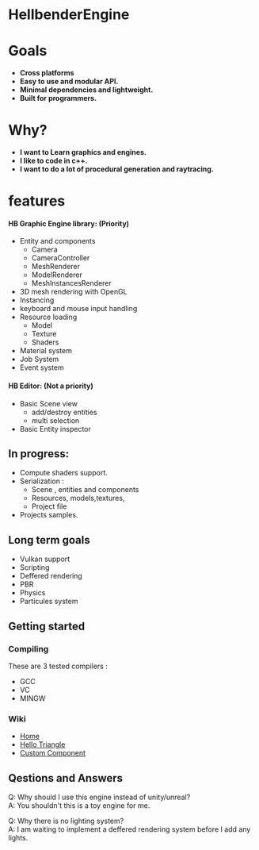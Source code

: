 # HellbenderEngine

# Goals 
- **Cross platforms**
- **Easy to use and modular API.**
- **Minimal dependencies and lightweight.**
- **Built for programmers.**

# Why?
- **I want to Learn graphics and engines.**
- **I like to code in c++.**
- **I want to do a lot of procedural generation and raytracing.**

# features
#### HB Graphic Engine library: (Priority)
- Entity and components
	- Camera
	- CameraController
	- MeshRenderer
	- ModelRenderer
	- MeshInstancesRenderer
- 3D mesh rendering with OpenGL
- Instancing
- keyboard and mouse input handling
- Resource loading
	 - Model
	 - Texture
	 - Shaders
- Material system
- Job System
- Event system

#### HB Editor: (Not a priority)
 - Basic Scene view
 	- add/destroy entities
	- multi selection
 - Basic Entity inspector 
## In progress:
 - Compute shaders support.
 - Serialization :
	 - Scene , entities and components
	 - Resources, models,textures,
	 - Project file
 - Projects samples.

## Long term goals

 - Vulkan support
 - Scripting
 - Deffered rendering
 - PBR
 - Physics
 - Particules system

## Getting started

### Compiling
These are 3 tested compilers : 
- GCC
- VC
- MINGW

### Wiki
- [Home](https://github.com/Goutch/HellbenderEngine/wiki) 
- [Hello Triangle](https://github.com/Goutch/HellbenderEngine/wiki/Hello-triangle)
- [Custom Component](https://github.com/Goutch/HellbenderEngine/wiki/Custom-component)
## Qestions and Answers
Q: Why should I use this engine instead of unity/unreal?  
A: You shouldn't this is a toy engine for me.  

Q: Why there is no lighting system?  
A: I am waiting to implement a deffered rendering system before I add any lights.  
